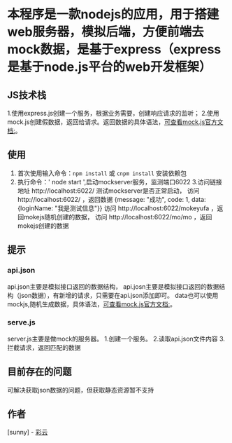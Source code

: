 # 本程序是一款nodejs的应用，用于搭建web服务器，模拟后端，方便前端去mock数据，是基于express（express是基于node.js平台的web开发框架）

## JS技术栈
1.使用express.js创建一个服务，根据业务需要，创建响应请求的监听；
2.使用mock.js创建假数据，返回给请求。返回数据的具体语法，[可查看mock.js官方文档:]( http://mockjs.com/ )。


## 使用
1. 首次使用输入命令：`npm install` 或 `cnpm install`   安装依赖包
2. 执行命令：' node start ',启动mockserver服务，监测端口6022
3.访问链接地址 http://localhost:6022/ 测试mockserver是否正常启动，
访问 http://localhost:6022/  ，返回数据 {message: "成功", code: 1, data: {loginName: "我是测试信息"}}
访问 http://localhost:6022/mokeyufa ，返回mokejs随机创建的数据，
访问 http://localhost:6022/mo/mo ，返回mokejs创建的数据

## 提示
### api.json
api.json主要是模拟接口返回的数据结构，
api.josn主要是模拟接口返回的数据结构（json数据），有新增的请求，只需要在api.json添加即可。
data也可以使用mockjs,随机生成数据，具体语法，[可查看mock.js官方文档:]( http://mockjs.com/ )。

### serve.js
server.js主要是做mock的服务器。
1.创建一个服务。
2.读取api.json文件内容
3.拦截请求，返回匹配的数据
 

 ## 目前存在的问题
 可解决获取json数据的问题，但获取静态资源暂不支持

## 作者
  [sunny] - [彩云]( )  